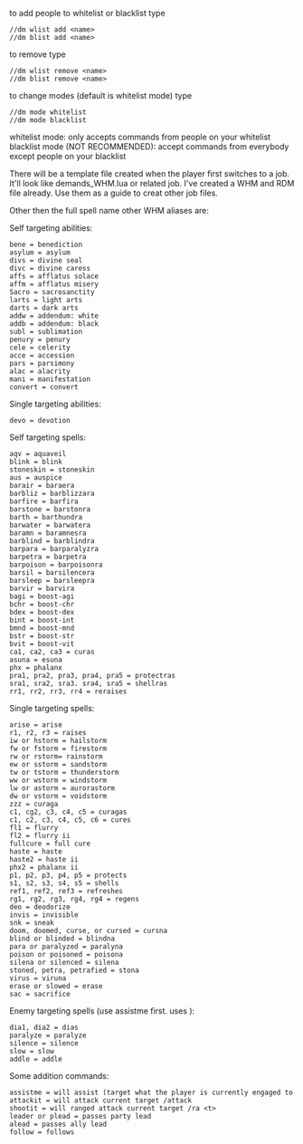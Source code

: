 to add people to whitelist or blacklist type

	//dm wlist add <name>
	//dm blist add <name>

to remove type

	//dm wlist remove <name>
	//dm blist remove <name>

to change modes (default is whitelist mode) type

	//dm mode whitelist
	//dm mode blacklist

whitelist mode: only accepts commands from people on your whitelist
blacklist mode (NOT RECOMMENDED): accept commands from everybody except people on your blacklist

There will be a template file created when the player first switches to a job. It'll look like demands_WHM.lua or related job. I've created a WHM and RDM file already. Use them as a guide to creat other job files.

Other then the full spell name other WHM aliases are:

Self targeting abilities:

	bene = benediction
	asylum = asylum
	divs = divine seal
	divc = divine caress
	affs = afflatus solace
	affm = afflatus misery
	Sacro = sacrosanctity
	larts = light arts
	darts = dark arts
	addw = addendum: white
	addb = addendum: black
	subl = sublimation
	penury = penury
	cele = celerity
	acce = accession
	pars = parsimony
	alac = alacrity
	mani = manifestation
	convert = convert

Single targeting abilities:

	devo = devotion

Self targeting spells:

	aqv = aquaveil
	blink = blink
	stoneskin = stoneskin
	aus = auspice
	barair = baraera
	barbliz = barblizzara
	barfire = barfira
	barstone = barstonra
	barth = barthundra
	barwater = barwatera
	baramn = baramnesra
	barblind = barblindra
	barpara = barparalyzra
	barpetra = barpetra
	barpoison = barpoisonra
	barsil = barsilencera
	barsleep = barsleepra
	barvir = barvira
	bagi = boost-agi
	bchr = boost-chr
	bdex = boost-dex
	bint = boost-int
	bmnd = boost-mnd
	bstr = boost-str
	bvit = boost-vit
	ca1, ca2, ca3 = curas
	asuna = esuna
	phx = phalanx
	pra1, pra2, pra3, pra4, pra5 = protectras
	sra1, sra2, sra3. sra4, sra5 = shellras
	rr1, rr2, rr3, rr4 = reraises

Single targeting spells:

	arise = arise
	r1, r2, r3 = raises
	iw or hstorm = hailstorm
	fw or fstorm = firestorm
	rw or rstorm= rainstorm
	ew or sstorm = sandstorm
	tw or tstorm = thunderstorm
	ww or wstorm = windstorm
	lw or astorm = aurorastorm
	dw or vstorm = voidstorm
	zzz = curaga
	c1, cg2, c3, c4, c5 = curagas
	c1, c2, c3, c4, c5, c6 = cures
	fl1 = flurry
	fl2 = flurry ii
	fullcure = full cure
	haste = haste
	haste2 = haste ii
	phx2 = phalanx ii
	p1, p2, p3, p4, p5 = protects
	s1, s2, s3, s4, s5 = shells
	ref1, ref2, ref3 = refreshes
	rg1, rg2, rg3, rg4, rg4 = regens
	deo = deodorize
	invis = invisible
	snk = sneak
	doom, doomed, curse, or cursed = cursna
	blind or blinded = blindna
	para or paralyzed = paralyna
	poison or poisoned = poisona
	silena or silenced = silena
	stoned, petra, petrafied = stona
	virus = viruna
	erase or slowed = erase
	sac = sacrifice
	
Enemy targeting spells (use assistme first. uses <t>):

	dia1, dia2 = dias
	paralyze = paralyze
	silence = silence
	slow = slow
	addle = addle

Some addition commands:

	assistme = will assist (target what the player is currently engaged to
	attackit = will attack current target /attack
	shootit = will ranged attack current target /ra <t>
	leader or plead = passes party lead
	alead = passes ally lead
	follow = follows
